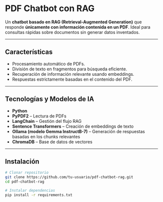 # PDF Chatbot con RAG

Un **chatbot basado en RAG (Retrieval-Augmented Generation)** que responde **únicamente con información contenida en un PDF**. Ideal para consultas rápidas sobre documentos sin generar datos inventados.  

---

## Características
- Procesamiento automático de PDFs.  
- División de texto en fragmentos para búsqueda eficiente.  
- Recuperación de información relevante usando embeddings.  
- Respuestas estrictamente basadas en el contenido del PDF.

---

## Tecnologías y Modelos de IA
- **Python**  
- **PyPDF2** – Lectura de PDFs  
- **LangChain** – Gestión del flujo RAG  
- **Sentence Transformers** – Creación de embeddings de texto  
- **Ollama (modelo Gemma InstructB-7)** – Generación de respuestas basadas en los chunks relevantes  
- **ChromaDB** – Base de datos de vectores  

---

## Instalación
```bash
# Clonar repositorio
git clone https://github.com/tu-usuario/pdf-chatbot-rag.git
cd pdf-chatbot-rag

# Instalar dependencias
pip install -r requirements.txt


